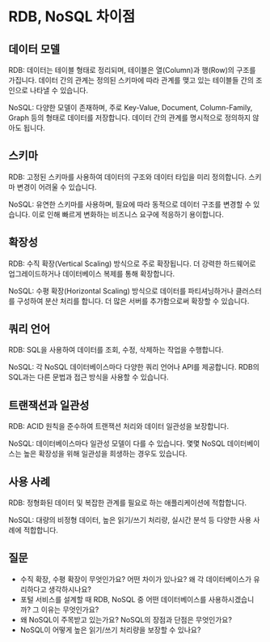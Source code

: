 # RDB, NoSQL 차이점

## 데이터 모델
RDB: 데이터는 테이블 형태로 정리되며, 테이블은 열(Column)과 행(Row)의 구조를 가집니다. 데이터 간의 관계는 정의된 스키마에 따라 관계를 맺고 있는 테이블들 간의 조인으로 나타낼 수 있습니다.

NoSQL: 다양한 모델이 존재하며, 주로 Key-Value, Document, Column-Family, Graph 등의 형태로 데이터를 저장합니다. 데이터 간의 관계를 명시적으로 정의하지 않아도 됩니다.

## 스키마
RDB: 고정된 스키마를 사용하여 데이터의 구조와 데이터 타입을 미리 정의합니다. 스키마 변경이 어려울 수 있습니다.

NoSQL: 유연한 스키마를 사용하며, 필요에 따라 동적으로 데이터 구조를 변경할 수 있습니다. 이로 인해 빠르게 변화하는 비즈니스 요구에 적응하기 용이합니다.

## 확장성
RDB: 수직 확장(Vertical Scaling) 방식으로 주로 확장됩니다. 더 강력한 하드웨어로 업그레이드하거나 데이터베이스 복제를 통해 확장합니다.

NoSQL: 수평 확장(Horizontal Scaling) 방식으로 데이터를 파티셔닝하거나 클러스터를 구성하여 분산 처리를 합니다. 더 많은 서버를 추가함으로써 확장할 수 있습니다.

## 쿼리 언어
RDB: SQL을 사용하여 데이터를 조회, 수정, 삭제하는 작업을 수행합니다.

NoSQL: 각 NoSQL 데이터베이스마다 다양한 쿼리 언어나 API를 제공합니다. RDB의 SQL과는 다른 문법과 접근 방식을 사용할 수 있습니다.

## 트랜잭션과 일관성
RDB: ACID 원칙을 준수하여 트랜잭션 처리와 데이터 일관성을 보장합니다.

NoSQL: 데이터베이스마다 일관성 모델이 다를 수 있습니다. 몇몇 NoSQL 데이터베이스는 높은 확장성을 위해 일관성을 희생하는 경우도 있습니다.

## 사용 사례
RDB: 정형화된 데이터 및 복잡한 관계를 필요로 하는 애플리케이션에 적합합니다.

NoSQL: 대량의 비정형 데이터, 높은 읽기/쓰기 처리량, 실시간 분석 등 다양한 사용 사례에 적합합니다.

## 질문

- 수직 확장, 수평 확장이 무엇인가요? 어떤 차이가 있나요? 왜 각 데이터베이스가 유리하다고 생각하시나요?
- 포털 서비스를 설계할 때 RDB, NoSQL 중 어떤 데이터베이스를 사용하시겠습니까? 그 이유는 무엇인가요?
- 왜 NoSQL이 주목받고 있는가요? NoSQL의 장점과 단점은 무엇인가요?
- NoSQL이 어떻게 높은 읽기/쓰기 처리량을 보장할 수 있나요?
